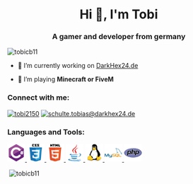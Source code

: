 <h1 align="center">Hi 👋, I'm Tobi</h1>
<h3 align="center">A gamer and developer from germany</h3>

<p align="left"> <img src="https://komarev.com/ghpvc/?username=tobicb11&label=Profile%20views&color=0e75b6&style=flat" alt="tobicb11" /> </p>

- 🔭 I’m currently working on [DarkHex24.de](https://darkhex24.de/)

- 👯 I’m playing **Minecraft or FiveM**

<h3 align="left">Connect with me:</h3>
<p align="left">
<a href="https://discord.com/users/590919682131755049" target="blank"><img align="center" src="https://www.svgrepo.com/show/353655/discord-icon.svg" alt="tobi2150" height="30" width="40" /></a>
<a href="mailto: schulte.tobias@darkhex24.de" target="blank"><img align="center" src="https://www.svgrepo.com/show/511921/email-1573.svg" alt="schulte.tobias@darkhex24.de" height="30" width="40" /></a>
</p>

<h3 align="left">Languages and Tools:</h3>
<p align="left"> <a href="https://www.w3schools.com/cs/" target="_blank" rel="noreferrer"> <img src="https://raw.githubusercontent.com/devicons/devicon/master/icons/csharp/csharp-original.svg" alt="csharp" width="40" height="40"/> </a> <a href="https://www.w3schools.com/css/" target="_blank" rel="noreferrer"> <img src="https://raw.githubusercontent.com/devicons/devicon/master/icons/css3/css3-original-wordmark.svg" alt="css3" width="40" height="40"/> </a> <a href="https://www.w3.org/html/" target="_blank" rel="noreferrer"> <img src="https://raw.githubusercontent.com/devicons/devicon/master/icons/html5/html5-original-wordmark.svg" alt="html5" width="40" height="40"/> </a> <a href="https://www.java.com" target="_blank" rel="noreferrer"> <img src="https://raw.githubusercontent.com/devicons/devicon/master/icons/java/java-original.svg" alt="java" width="40" height="40"/> </a> <a href="https://www.linux.org/" target="_blank" rel="noreferrer"> <img src="https://raw.githubusercontent.com/devicons/devicon/master/icons/linux/linux-original.svg" alt="linux" width="40" height="40"/> </a> <a href="https://www.mysql.com/" target="_blank" rel="noreferrer"> <img src="https://raw.githubusercontent.com/devicons/devicon/master/icons/mysql/mysql-original-wordmark.svg" alt="mysql" width="40" height="40"/> </a> <a href="https://www.php.net" target="_blank" rel="noreferrer"> <img src="https://raw.githubusercontent.com/devicons/devicon/master/icons/php/php-original.svg" alt="php" width="40" height="40"/> </a> </p>

<p>&nbsp;<img align="center" src="https://github-readme-stats.vercel.app/api?username=tobicb11&show_icons=true&locale=en" alt="tobicb11" /></p>
